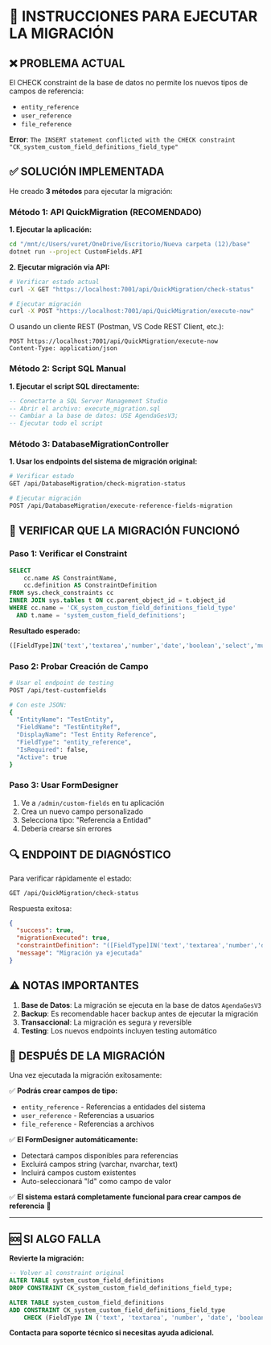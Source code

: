 # 🔧 INSTRUCCIONES PARA EJECUTAR LA MIGRACIÓN

## ❌ **PROBLEMA ACTUAL**
El CHECK constraint de la base de datos no permite los nuevos tipos de campos de referencia:
- `entity_reference`
- `user_reference`
- `file_reference`

**Error**: `The INSERT statement conflicted with the CHECK constraint "CK_system_custom_field_definitions_field_type"`

## ✅ **SOLUCIÓN IMPLEMENTADA**

He creado **3 métodos** para ejecutar la migración:

### **Método 1: API QuickMigration (RECOMENDADO)**

**1. Ejecutar la aplicación:**
```bash
cd "/mnt/c/Users/vuret/OneDrive/Escritorio/Nueva carpeta (12)/base"
dotnet run --project CustomFields.API
```

**2. Ejecutar migración via API:**
```bash
# Verificar estado actual
curl -X GET "https://localhost:7001/api/QuickMigration/check-status"

# Ejecutar migración
curl -X POST "https://localhost:7001/api/QuickMigration/execute-now"
```

O usando un cliente REST (Postman, VS Code REST Client, etc.):
```http
POST https://localhost:7001/api/QuickMigration/execute-now
Content-Type: application/json
```

### **Método 2: Script SQL Manual**

**1. Ejecutar el script SQL directamente:**
```sql
-- Conectarte a SQL Server Management Studio
-- Abrir el archivo: execute_migration.sql
-- Cambiar a la base de datos: USE AgendaGesV3;
-- Ejecutar todo el script
```

### **Método 3: DatabaseMigrationController**

**1. Usar los endpoints del sistema de migración original:**
```bash
# Verificar estado
GET /api/DatabaseMigration/check-migration-status

# Ejecutar migración
POST /api/DatabaseMigration/execute-reference-fields-migration
```

## 🧪 **VERIFICAR QUE LA MIGRACIÓN FUNCIONÓ**

### **Paso 1: Verificar el Constraint**
```sql
SELECT
    cc.name AS ConstraintName,
    cc.definition AS ConstraintDefinition
FROM sys.check_constraints cc
INNER JOIN sys.tables t ON cc.parent_object_id = t.object_id
WHERE cc.name = 'CK_system_custom_field_definitions_field_type'
  AND t.name = 'system_custom_field_definitions';
```

**Resultado esperado:**
```sql
([FieldType]IN('text','textarea','number','date','boolean','select','multiselect','entity_reference','user_reference','file_reference'))
```

### **Paso 2: Probar Creación de Campo**
```bash
# Usar el endpoint de testing
POST /api/test-customfields

# Con este JSON:
{
  "EntityName": "TestEntity",
  "FieldName": "TestEntityRef",
  "DisplayName": "Test Entity Reference",
  "FieldType": "entity_reference",
  "IsRequired": false,
  "Active": true
}
```

### **Paso 3: Usar FormDesigner**
1. Ve a `/admin/custom-fields` en tu aplicación
2. Crea un nuevo campo personalizado
3. Selecciona tipo: "Referencia a Entidad"
4. Debería crearse sin errores

## 🔍 **ENDPOINT DE DIAGNÓSTICO**

Para verificar rápidamente el estado:
```bash
GET /api/QuickMigration/check-status
```

Respuesta exitosa:
```json
{
  "success": true,
  "migrationExecuted": true,
  "constraintDefinition": "([FieldType]IN('text','textarea','number','date','boolean','select','multiselect','entity_reference','user_reference','file_reference'))",
  "message": "Migración ya ejecutada"
}
```

## ⚠️ **NOTAS IMPORTANTES**

1. **Base de Datos**: La migración se ejecuta en la base de datos `AgendaGesV3`
2. **Backup**: Es recomendable hacer backup antes de ejecutar la migración
3. **Transaccional**: La migración es segura y reversible
4. **Testing**: Los nuevos endpoints incluyen testing automático

## 🎯 **DESPUÉS DE LA MIGRACIÓN**

Una vez ejecutada la migración exitosamente:

✅ **Podrás crear campos de tipo:**
- `entity_reference` - Referencias a entidades del sistema
- `user_reference` - Referencias a usuarios
- `file_reference` - Referencias a archivos

✅ **El FormDesigner automáticamente:**
- Detectará campos disponibles para referencias
- Excluirá campos string (varchar, nvarchar, text)
- Incluirá campos custom existentes
- Auto-seleccionará "Id" como campo de valor

✅ **El sistema estará completamente funcional para crear campos de referencia** 🚀

---

## 🆘 **SI ALGO FALLA**

**Revierte la migración:**
```sql
-- Volver al constraint original
ALTER TABLE system_custom_field_definitions
DROP CONSTRAINT CK_system_custom_field_definitions_field_type;

ALTER TABLE system_custom_field_definitions
ADD CONSTRAINT CK_system_custom_field_definitions_field_type
    CHECK (FieldType IN ('text', 'textarea', 'number', 'date', 'boolean', 'select', 'multiselect'));
```

**Contacta para soporte técnico si necesitas ayuda adicional.**
